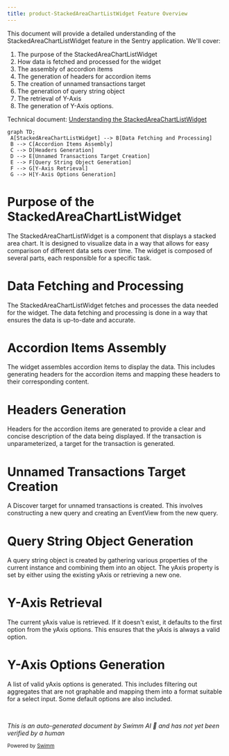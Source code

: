 ```yaml
---
title: product-StackedAreaChartListWidget Feature Overview
---
```

This document will provide a detailed understanding of the StackedAreaChartListWidget feature in the Sentry application. We'll cover:

1. The purpose of the StackedAreaChartListWidget
2. How data is fetched and processed for the widget
3. The assembly of accordion items
4. The generation of headers for accordion items
5. The creation of unnamed transactions target
6. The generation of query string object
7. The retrieval of Y-Axis
8. The generation of Y-Axis options.

Technical document: <SwmLink doc-title="Understanding the StackedAreaChartListWidget">[Understanding the StackedAreaChartListWidget](/.swm/understanding-the-stackedareachartlistwidget.t5bi78l7.sw.md)</SwmLink>

```mermaid
graph TD;
 A[StackedAreaChartListWidget] --> B[Data Fetching and Processing]
 B --> C[Accordion Items Assembly]
 C --> D[Headers Generation]
 D --> E[Unnamed Transactions Target Creation]
 E --> F[Query String Object Generation]
 F --> G[Y-Axis Retrieval]
 G --> H[Y-Axis Options Generation]
```

# Purpose of the StackedAreaChartListWidget

The StackedAreaChartListWidget is a component that displays a stacked area chart. It is designed to visualize data in a way that allows for easy comparison of different data sets over time. The widget is composed of several parts, each responsible for a specific task.

# Data Fetching and Processing

The StackedAreaChartListWidget fetches and processes the data needed for the widget. The data fetching and processing is done in a way that ensures the data is up-to-date and accurate.

# Accordion Items Assembly

The widget assembles accordion items to display the data. This includes generating headers for the accordion items and mapping these headers to their corresponding content.

# Headers Generation

Headers for the accordion items are generated to provide a clear and concise description of the data being displayed. If the transaction is unparameterized, a target for the transaction is generated.

# Unnamed Transactions Target Creation

A Discover target for unnamed transactions is created. This involves constructing a new query and creating an EventView from the new query.

# Query String Object Generation

A query string object is created by gathering various properties of the current instance and combining them into an object. The yAxis property is set by either using the existing yAxis or retrieving a new one.

# Y-Axis Retrieval

The current yAxis value is retrieved. If it doesn't exist, it defaults to the first option from the yAxis options. This ensures that the yAxis is always a valid option.

# Y-Axis Options Generation

A list of valid yAxis options is generated. This includes filtering out aggregates that are not graphable and mapping them into a format suitable for a select input. Some default options are also included.

&nbsp;

*This is an auto-generated document by Swimm AI 🌊 and has not yet been verified by a human*

<SwmMeta version="3.0.0" repo-id="Z2l0aHViJTNBJTNBc2VudHJ5LWRlbW8lM0ElM0FTd2ltbS1EZW1v" repo-name="sentry-demo" doc-type="product-flows"><sup>Powered by [Swimm](/)</sup></SwmMeta>
